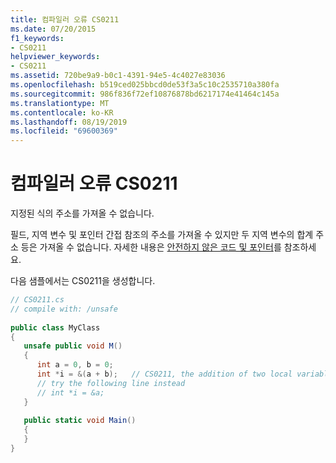 ```yaml
---
title: 컴파일러 오류 CS0211
ms.date: 07/20/2015
f1_keywords:
- CS0211
helpviewer_keywords:
- CS0211
ms.assetid: 720be9a9-b0c1-4391-94e5-4c4027e83036
ms.openlocfilehash: b519ced025bbcd0de53f3a5c10c2535710a380fa
ms.sourcegitcommit: 986f836f72ef10876878bd6217174e41464c145a
ms.translationtype: MT
ms.contentlocale: ko-KR
ms.lasthandoff: 08/19/2019
ms.locfileid: "69600369"
---
```

# <a name="compiler-error-cs0211"></a>컴파일러 오류 CS0211
지정된 식의 주소를 가져올 수 없습니다.  
  
 필드, 지역 변수 및 포인터 간접 참조의 주소를 가져올 수 있지만 두 지역 변수의 합계 주소 등은 가져올 수 없습니다. 자세한 내용은 [안전하지 않은 코드 및 포인터](../programming-guide/unsafe-code-pointers/index.md)를 참조하세요.  
  
 다음 샘플에서는 CS0211을 생성합니다.  
  
```csharp  
// CS0211.cs  
// compile with: /unsafe  
  
public class MyClass  
{  
   unsafe public void M()  
   {  
      int a = 0, b = 0;  
      int *i = &(a + b);   // CS0211, the addition of two local variables  
      // try the following line instead  
      // int *i = &a;  
   }  
  
   public static void Main()  
   {  
   }  
}  
```
